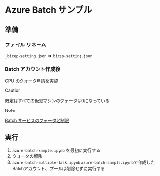# Azure Batch サンプル

## 準備
### ファイル リネーム
`_bicep-setting.json` ⇒ `bicep-setting.json`

### Batch アカウント作成後
CPU のクォータ申請を実施
>[!CAUTION]
>既定はすべての仮想マシンのクォータは0になっている

>[!NOTE]
>[Batch サービスのクォータと制限](https://learn.microsoft.com/ja-jp/azure/batch/batch-quota-limit#resource-quotas "リソース クォータ")

## 実行
1. `azure-batch-sample.ipynb` を最初に実行する
1. クォータの解除
1. `azure-batch-multiple-task.ipynb` `azure-batch-sample.ipynb`で作成したBatchアカウント、プールは削除せずに実行する